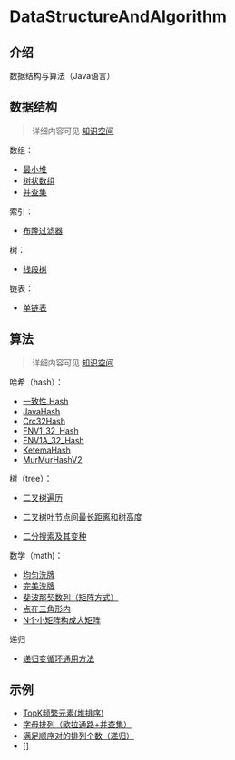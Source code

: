 # DataStructureAndAlgorithm

## 介绍
数据结构与算法（Java语言）

## 数据结构 
> 详细内容可见 [知识空间](https://xliuqq.github.io/blog_md/code_guide/data_structure/array.html)

数组：
- [最小堆](src/main/java/com/xliu/cs/ds/array/Heap.java)
- [树状数组](src/main/java/com/xliu/cs/ds/array/TreeArray.java)
- [并查集](src/main/java/com/xliu/cs/ds/array/UnionSet.java)

索引：
- [布隆过滤器](src/main/java/com/xliu/cs/ds/index/BloomFilter.java)

树：
- [线段树](src/main/java/com/xliu/cs/ds/tree/SegmentTree.java)

链表：
- [单链表](src/main/java/com/xliu/cs/ds/linkedlist/SingleLinkedList.java)


## 算法
> 详细内容可见 [知识空间](https://xliuqq.github.io/blog_md/code_guide/algs/common.html)

哈希（hash）：
  - [一致性 Hash](src/main/java/com/xliu/cs/algs/hash/ConsistentHash.java)
  - [JavaHash](src/main/java/com/xliu/cs/algs/hash/JavaHash.java)
  - [Crc32Hash](src/main/java/com/xliu/cs/algs/hash/Crc32Hash.java)
  - [FNV1_32_Hash](src/main/java/com/xliu/cs/algs/hash/FNV1_32_Hash.java)
  - [FNV1A_32_Hash](src/main/java/com/xliu/cs/algs/hash/FNV1A_32_Hash.java)
  - [KetemaHash](src/main/java/com/xliu/cs/algs/hash/KetamaHash.java)
  - [MurMurHashV2](src/main/java/com/xliu/cs/algs/hash/MurMurHashV2.java)

树（tree）：
- [二叉树遍历](src/main/java/com/xliu/cs/algs/tree/TraverseTree.java)
- [二叉树叶节点间最长距离和树高度](src/main/java/com/xliu/cs/algs/tree/MaxPathBetweenLeaf.java)

- [二分搜索及其变种](src/main/java/com/xliu/cs/algs/utils/BinarySearch.java)

数学（math)：
- [均匀洗牌](src/main/java/com/xliu/cs/algs/math/Shuffle.java)
- [完美洗牌](src/main/java/com/xliu/cs/algs/math/PerfectShuffle.java)
- [斐波那契数列（矩阵方式）](src/main/java/com/xliu/cs/algs/math/Fibonacci.java)
- [点在三角形内](src/main/java/com/xliu/cs/algs/math/PointInTriangle.java)
- [N个小矩阵构成大矩阵](src/main/java/com/xliu/cs/algs/math/PerfectRectangle.java)

递归
- [递归变循环通用方法](src/main/java/com/xliu/cs/algs/recursive/RecursiveToFor.java)

## 示例

- [TopK频繁元素(堆排序)](src/main/java/com/xliu/cs/leetcode/TopKFrequent.java)
- [字母排列（欧拉通路+并查集）](src/main/java/com/xliu/cs/leetcode/WordHeadTail.java)
- [满足顺序对的排列个数（递归）](src/main/java/com/xliu/cs/leetcode/ArrayRestore.java)
- []
